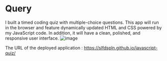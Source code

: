 # Query
I built a timed coding quiz with multiple-choice questions. This app will run in the browser and feature dynamically updated HTML and CSS powered by my JavaScript code. In addition, it will have a clean, polished, and responsive user interface.
![image](https://user-images.githubusercontent.com/121422214/228421777-89103462-c7a5-4156-94bd-fc7fca9e8a75.png)


The URL of the deployed application : https://slfdspln.github.io/javascript-quiz/
